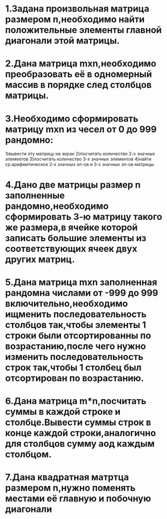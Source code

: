 # 1.Задана произвольная матрица размером n,необходимо найти положительные элементы главной диагонали этой матрицы.
# 2.Дана матрица mxn,необходимо преобразовать её в одномерный массив в порядке след столбцов матрицы.
# 3.Необходимо сформировать матрицу mxn из чесел от 0 до 999 рандомно:
  1)вывести эту матрицу на экран
  2)посчитать количество 2-х значных элемеетов
  3)посчитать количество 3-х значных элементов
  4)найти ср.арифмитическое 2-х значных эл-ов и 3-х значных эл-ов матрицы.
# 4.Дано две матрицы размер n заполненные рандомно,необходимо сформировать 3-ю матрицу такого же размера,в ячейке которой записать большие элементы из соответствующих ячеек двух других матриц.
# 5.Дана матрица mxn заполненная рандомна числами от -999 до 999 включительно,необходимо ищменить последовательность столбцов так,чтобы элементы 1 строки были отсортированны по возрастанию,после чего нужно изменить последовательность строк так,чтобы 1 столбец был отсортирован по возрастанию.
# 6.Дана матрица m*n,посчитать суммы в каждой строке и столбце.Вывести суммы строк в конце каждой строки,аналогично для столбцов сумму аод каждым столбцом.
# 7.Дана квадратная матртца размером n,нужно поменять местами её главную и побочную диагонали
